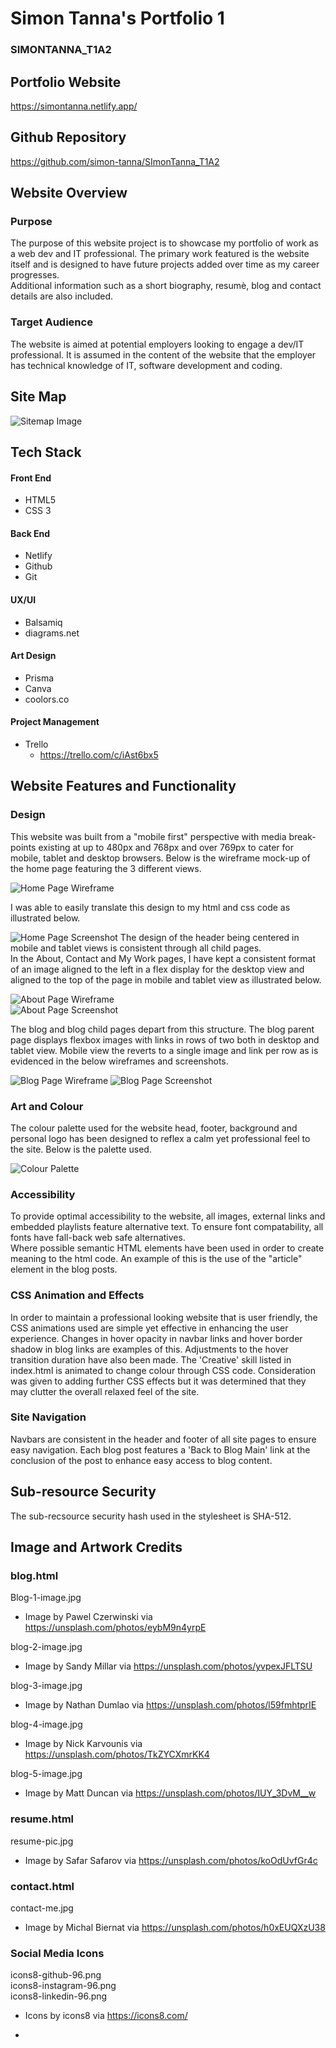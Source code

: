 # Simon Tanna's Portfolio 1
### SIMONTANNA_T1A2

## Portfolio Website
<https://simontanna.netlify.app/>

## Github Repository
<https://github.com/simon-tanna/SImonTanna_T1A2>  

## Website Overview 

### Purpose
The purpose of this website project is to showcase my portfolio of work as a web dev and IT professional. The primary work featured is the website itself and is designed to have future projects added over time as my career progresses.  
Additional information such as a short biography, resumè, blog and contact details are also included.   

### Target Audience
The website is aimed at potential employers looking to engage a dev/IT professional. It is assumed in the content of the website that the employer has technical knowledge of IT, software development and coding.   

## Site Map
![Sitemap Image](./docs/Sitemap.png)

## Tech Stack 
#### **Front End**
- HTML5
- CSS 3

#### **Back End**
- Netlify
- Github
- Git

#### **UX/UI**
- Balsamiq
- diagrams.net

#### **Art Design**
- Prisma
- Canva
- coolors.co

#### **Project Management**
- Trello
    - <https://trello.com/c/iAst6bx5>


## Website Features and Functionality
### Design
This website was built from a "mobile first" perspective with media break-points existing at up to 480px and 768px and over 769px to cater for mobile, tablet and desktop browsers. Below is the wireframe mock-up of the home page featuring the 3 different views.    

![Home Page Wireframe](./docs/Wireframes_Images/index.html.png)    

I was able to easily translate this design to my html and css code as illustrated below.    

![Home Page Screenshot](./docs/index_view.png)
The design of the header being centered in mobile and tablet views is consistent through all child pages.   
In the About, Contact and My Work pages, I have kept a consistent format of an image aligned to the left in a flex display for the desktop view and aligned to the top of the page in mobile and tablet view as illustrated below.  

![About Page Wireframe](./docs/Wireframes_Images/about.html.png)    
![About Page Screenshot](./docs/about_view.png)  

The blog and blog child pages depart from this structure. The blog parent page displays flexbox images with links in rows of two both in desktop and tablet view. Mobile view the reverts to a single image and link per row as is evidenced in the below wireframes and screenshots.

![Blog Page Wireframe](./docs/Wireframes_Images/blog.html.png) 
![Blog Page Screenshot](./docs/blog_view.png)    

### Art and Colour

The colour palette used for the website head, footer, background and personal logo has been designed to reflex a calm yet professional feel to the site. Below is the palette used.   

![Colour Palette](./docs/colour_palette.png)

### Accessibility

To provide optimal accessibility to the website, all images, external links and embedded playlists feature alternative text. To ensure font compatability, all fonts have fall-back web safe alternatives.  
Where possible semantic HTML elements have been used in order to create meaning to the html code. An example of this is the use of the "article" element in the blog posts.

### CSS Animation and Effects

In order to maintain a professional looking website that is user friendly, the CSS animations used are simple yet effective in enhancing the user experience. Changes in hover opacity in navbar links and hover border shadow in blog links are examples of this. Adjustments to the hover transition duration have also been made. The 'Creative' skill listed in index.html is animated to change colour through CSS code. Consideration was given to adding further CSS effects but it was determined that they may clutter the overall relaxed feel of the site.

### Site Navigation

Navbars are consistent in the header and footer of all site pages to ensure easy navigation. Each blog post features a 'Back to Blog Main' link at the conclusion of the post to enhance easy access to blog content.

## Sub-resource Security
The sub-recsource security hash used in the stylesheet is SHA-512.

## Image and Artwork Credits

### **blog.html**
Blog-1-image.jpg
- Image by Pawel Czerwinski via https://unsplash.com/photos/eybM9n4yrpE

blog-2-image.jpg
- Image by Sandy Millar via https://unsplash.com/photos/yvpexJFLTSU

blog-3-image.jpg
- Image by Nathan Dumlao via https://unsplash.com/photos/l59fmhtprIE

blog-4-image.jpg
- Image by Nick Karvounis via https://unsplash.com/photos/TkZYCXmrKK4

blog-5-image.jpg
- Image by Matt Duncan via https://unsplash.com/photos/IUY_3DvM__w

### **resume.html**
resume-pic.jpg
- Image by Safar Safarov via https://unsplash.com/photos/koOdUvfGr4c

### **contact.html**
contact-me.jpg
- Image by Michal Biernat via https://unsplash.com/photos/h0xEUQXzU38

### **Social Media Icons**
icons8-github-96.png    
icons8-instagram-96.png   
icons8-linkedin-96.png
- Icons by icons8 via https://icons8.com/

*
